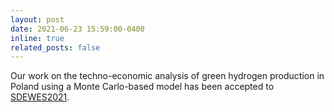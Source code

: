 ```yaml
---
layout: post
date: 2021-06-23 15:59:00-0400
inline: true
related_posts: false
---
```


Our work on the techno-economic analysis of green hydrogen production in Poland using a Monte Carlo-based model has been accepted to [SDEWES2021](https://www.dubrovnik2021.sdewes.org/).
